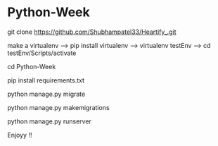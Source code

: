 # Python-Week

git clone https://github.com/Shubhampatel33/Heartify_.git

make a virtualenv --> pip install virtualenv --> virtualenv testEnv --> cd testEnv/Scripts/activate

cd Python-Week

pip install requirements.txt

python manage.py migrate

python manage.py makemigrations

python manage.py runserver

Enjoyy !!
